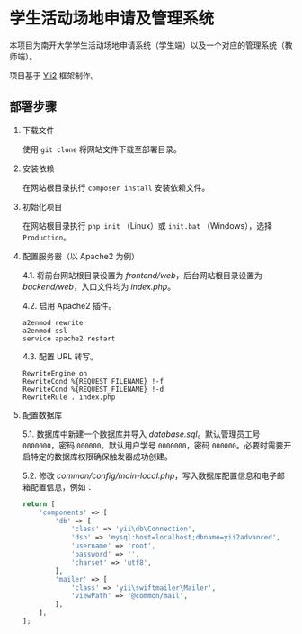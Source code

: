 # 学生活动场地申请及管理系统

本项目为南开大学学生活动场地申请系统（学生端）以及一个对应的管理系统（教师端）。

项目基于 [Yii2](https://www.yiiframework.com/) 框架制作。

## 部署步骤

1. 下载文件

    使用 `git clone` 将网站文件下载至部署目录。

2. 安装依赖

    在网站根目录执行 `composer install` 安装依赖文件。

3. 初始化项目

    在网站根目录执行 `php init` （Linux）或 `init.bat` （Windows），选择 `Production`。

4. 配置服务器（以 Apache2 为例）

    4.1. 将前台网站根目录设置为 *frontend/web*，后台网站根目录设置为 *backend/web*，入口文件均为 *index.php*。

    4.2. 启用 Apache2 插件。

    ```shell script
    a2enmod rewrite
    a2enmod ssl
    service apache2 restart
    ```

    4.3. 配置 URL 转写。

    ```apacheconfig
    RewriteEngine on
    RewriteCond %{REQUEST_FILENAME} !-f
    RewriteCond %{REQUEST_FILENAME} !-d
    RewriteRule . index.php
    ```

5. 配置数据库

    5.1. 数据库中新建一个数据库并导入 *database.sql*。默认管理员工号 `0000000`，密码 `000000`。默认用户学号 `0000000`，密码 `000000`。必要时需要开启特定的数据库权限确保触发器成功创建。

    5.2. 修改 *common/config/main-local.php*，写入数据库配置信息和电子邮箱配置信息，例如：

    ```php
    return [
        'components' => [
            'db' => [
                'class' => 'yii\db\Connection',
                'dsn' => 'mysql:host=localhost;dbname=yii2advanced',
                'username' => 'root',
                'password' => '',
                'charset' => 'utf8',
            ],
            'mailer' => [
                'class' => 'yii\swiftmailer\Mailer',
                'viewPath' => '@common/mail',
            ],
        ],
    ];
    ```

